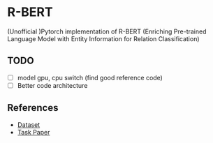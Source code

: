# R-BERT

(Unofficial )Pytorch implementation of R-BERT (Enriching Pre-trained Language Model with Entity Information for Relation Classification)

## TODO

- [ ] model gpu, cpu switch (find good reference code)
- [ ] Better code architecture

## References

- [Dataset](https://drive.google.com/file/d/0B_jQiLugGTAkMDQ5ZjZiMTUtMzQ1Yy00YWNmLWJlZDYtOWY1ZDMwY2U4YjFk/view?sort=name&layout=list&num=50)
- [Task Paper](https://www.aclweb.org/anthology/S10-1006.pdf)
